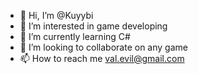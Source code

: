 - 👋 Hi, I’m @Kuyybi
- 👀 I’m interested in game developing
- 🌱 I’m currently learning C#
- 💞️ I’m looking to collaborate on any game
- 📫 How to reach me val.evil@gmail.com

<!---
Kuyybi/Kuyybi is a ✨ special ✨ repository because its `README.md` (this file) appears on your GitHub profile.
You can click the Preview link to take a look at your changes.
--->
